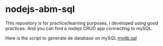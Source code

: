 # nodejs-abm-sql
This repository is for practice/learning purposes, i developed using good practices. And you can find a nodejs CRUD app connecting to mySQL.

Here is the script to generate de database on mySQL
<a href="https://github.com/eliasagustin/nodejs-abm-sql/blob/main/mydb.sql">mydb.sql</a>
